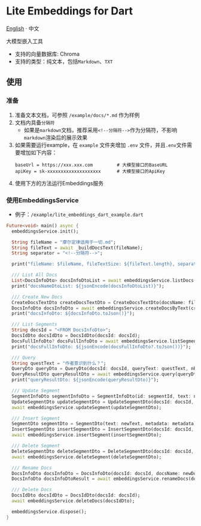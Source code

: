 # Lite Embeddings for Dart

[English](README.md) · 中文

大模型嵌入工具

- 支持的向量数据库: Chroma
- 支持的类型：纯文本，包括`Markdown`、`TXT`

## 使用

### 准备

1. 准备文本文档，可参照 `/example/docs/*.md` 作为样例
2. 文档内具备`分隔符`
    - 如果是`markdown`文档，推荐采用`<!--分隔符-->`作为分隔符，不影响`markdown`渲染后的展示效果
3. 如果需要运行example，在 `example` 文件夹增加 `.env` 文件，并且`.env`文件需要增加如下内容：
     ```properties
     baseUrl = https://xxx.xxx.com         # 大模型接口的BaseURL
     apiKey = sk-xxxxxxxxxxxxxxxxxxxx      # 大模型接口的ApiKey
     ```
4. 使用下方的方法运行Embeddings服务

### 使用EmbeddingsService
- 例子：`/example/lite_embeddings_dart_example.dart`

```dart
Future<void> main() async {
  embeddingsService.init();

  String fileName = "摩尔定律适用于一切.md";
  String fileText = await _buildDocsText(fileName);
  String separator = "<!--分隔符-->";

  print("fileName: $fileName, fileTextSize: ${fileText.length}, separator: $separator");

  /// List All Docs
  List<DocsInfoDto> docsInfoDtoList = await embeddingsService.listDocs();
  print("docsNameDtoList: ${jsonEncode(docsInfoDtoList)}");

  /// Create New Docs
  CreateDocsTextDto createDocsTextDto = CreateDocsTextDto(docsName: fileName, text: fileText, separator: separator, metadata: {"vdb": "chroma", "embeddings_model": embeddingsModel});
  DocsInfoDto docsInfoDto = await embeddingsService.createDocsByText(createDocsTextDto);
  print("docsInfoDto: ${docsInfoDto.toJson()}");

  /// List Segments
  String docsId = "<FROM DocsInfoDto>";
  DocsIdDto docsIdDto = DocsIdDto(docsId: docsId);
  DocsFullInfoDto? docsFullInfoDto = await embeddingsService.listSegments(docsIdDto);
  print("docsFullInfoDto: ${jsonEncode(docsFullInfoDto?.toJson())}");

  /// Query
  String questText = "作者意识到什么？";
  QueryDto queryDto = QueryDto(docsId: docsId, queryText: questText, nResults: 3);
  QueryResultDto queryResultDto = await embeddingsService.query(queryDto);
  print("queryResultDto: ${jsonEncode(queryResultDto)}");

  /// Update Segment
  SegmentInfoDto segmentInfoDto = SegmentInfoDto(id: segmentId, text: newText, metadata: metadata);
  UpdateSegmentDto updateSegmentDto = UpdateSegmentDto(docsId: docsId, segment: segmentInfoDto);
  await embeddingsService.updateSegment(updateSegmentDto);

  /// Insert Segment
  SegmentDto segmentDto = SegmentDto(text: newText, metadata: metadata);
  InsertSegmentDto insertSegmentDto = InsertSegmentDto(docsId: docsId, segment: segmentDto, index: 2);
  await embeddingsService.insertSegment(insertSegmentDto);

  /// Delete Segment
  DeleteSegmentDto deleteSegmentDto = DeleteSegmentDto(docsId: docsId, id: segmentId);
  await embeddingsService.deleteSegment(deleteSegmentDto);

  /// Rename Docs
  DocsInfoDto docsInfoDto = DocsInfoDto(docsId: docsId, docsName: newDocsName);
  DocsInfoDto docsInfoDtoResult = await embeddingsService.renameDocs(docsInfoDto);

  /// Delete Docs
  DocsIdDto docsIdDto = DocsIdDto(docsId: docsId);
  await embeddingsService.deleteDocs(docsIdDto);

  embeddingsService.dispose();
}
```
